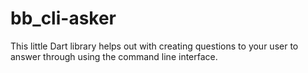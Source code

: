 # bb_cli-asker
This little Dart library helps out with creating questions to your user to answer through using the command line interface.
